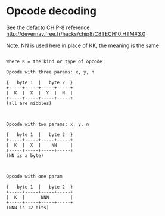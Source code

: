 # Opcode decoding
See the defacto CHIP-8 reference  
http://devernay.free.fr/hacks/chip8/C8TECH10.HTM#3.0

Note. NN is used here in place of KK, the meaning is the same

```text

Where K = the kind or type of opcode

Opcode with three params: x, y, n

{   byte 1  |   byte 2  }
+-----+-----+-----+-----+
|  K  |  X  |  Y  |  N  |
+-----+-----+-----+-----+
(all are nibbles)



Opcode with two params: x, y, n

{   byte 1  |   byte 2  }
+-----+-----+-----+-----+
|  K  |  X  |    NN     |
+-----+-----+-----+-----+
(NN is a byte)



Opcode with one param

{   byte 1  |   byte 2  }
+-----+-----+-----+-----+
|  K  |      NNN        |
+-----+-----+-----+-----+
(NNN is 12 bits)
```